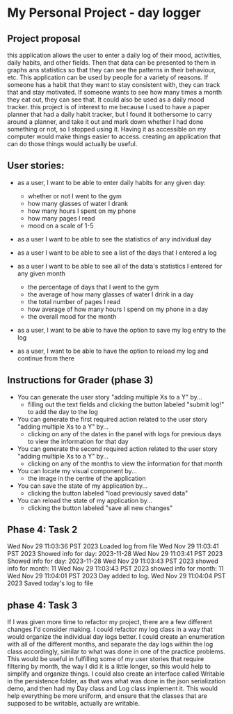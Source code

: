 # My Personal Project - day logger

## Project proposal

this application allows the user to enter a daily log of their mood, activities, 
daily habits, and other fields. Then that data can be presented to them in graphs ans statistics 
so that they can see the patterns in their behaviour, etc. This application can be 
used by people for a variety of reasons. If someone has a habit that they want to 
stay consistent with, they can track that and stay motivated. If someone wants to 
see how many times a month they eat out, they can see that. It could also be used as a daily 
mood tracker. this project is of 
interest to me because I used to have a paper planner that had a daily habit tracker,
but I found it bothersome to carry around a planner, and take it out and mark down 
whether I had done something or not, so I stopped using it. Having it as accessible on my computer would make things 
easier to access. creating an application that can do those things would actually be 
useful.

## User stories:
- as a user, I want to be able to enter daily habits for any given day:
  - whether or not I went to the gym
  - how many glasses of water I drank
  - how many hours I spent on my phone
  - how many pages I read
  - mood on a scale of 1-5
- as a user I want to be able to see the statistics of any individual day
- as a user I want to be able to see a list of the days that I entered a log
- as a user I want to be able to see all of the data's statistics I entered for any given month
  - the percentage of days that I went to the gym
  - the average of how many glasses of water I drink in a day
  - the total number of pages I read
  - how average of how many hours I spend on my phone in a day
  - the overall mood for the month

- as a user, I want to be able to have the option to save my log entry to the log
- as a user, I want to be able to have the option to reload my log and continue from there

## Instructions for Grader (phase 3)
- You can generate the user story "adding multiple Xs to a Y" by...
  - filling out the text fields and clicking the button labeled "submit log!" to add the day to the log
- You can generate the first required action related to the user story "adding multiple Xs to a Y" by...
  - clicking on any of the dates in the panel with logs for previous days to view the information for that day
- You can generate the second required action related to the user story "adding multiple Xs to a Y" by...
  - clicking on any of the months to view the information for that month
- You can locate my visual component by...
  - the image in the centre of the application
- You can save the state of my application by...
  - clicking the button labeled "load previously saved data"
- You can reload the state of my application by...
  - clicking the button labeled "save all new changes"


## Phase 4: Task 2
Wed Nov 29 11:03:36 PST 2023
Loaded log from file
Wed Nov 29 11:03:41 PST 2023
Showed info for day: 2023-11-28
Wed Nov 29 11:03:41 PST 2023
Showed info for day: 2023-11-28
Wed Nov 29 11:03:43 PST 2023
showed info for month: 11
Wed Nov 29 11:03:43 PST 2023
showed info for month: 11
Wed Nov 29 11:04:01 PST 2023
Day added to log.
Wed Nov 29 11:04:04 PST 2023
Saved today's log to file

## phase 4: Task 3
  If I was given more time to refactor my project, there are a few different changes I'd consider making. I could 
  refactor my log class in a way that would organize the individual day logs better. I could create an enumeration 
  with all of the different months, and separate the day logs within the log class accordingly, similar to what was 
  done in one of the practice problems. This would be useful in fulfilling some of my user stories that require 
  filtering by month, the way I did it is a little longer, so this would help to simplify and organize things.
  I could also create an interface called Writable in the persistence folder, as that was what was done in the 
  json serialization demo, and then had my Day class and Log class implement it. This would help everything be more 
  uniform, and ensure that the classes that are supposed to be writable, actually are writable.